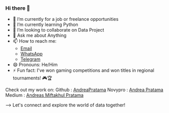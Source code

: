 ### Hi there 👋

<!-- 
**AndreaPratama/AndreaPratama** is a ✨ _special_ ✨ repository because its `README.md` (this file) appears on your GitHub profile.

Here are some ideas to get you started:
-->

- 🔭 I’m currently for a job or freelance opportunities
- 🌱 I’m currently learning Python
- 👯 I’m looking to collaborate on Data Project
- 💬 Ask me about Anything
- 📫 How to reach me:
  - [Email](mailto:andreapratama04@gmail.com)
  - [WhatsApp](https://wa.me/6282336948803)
  - [Telegram](https://t.me/andreapratama)
- 😄 Pronouns: He/Him
- ⚡ Fun fact: I've won gaming competitions and won titles in regional tournaments! 🎮🏆

Check out my work on:
Github : [AndreaPratama](https://github.com/AndreaPratama)
Novypro : [Andrea Pratama](https://www.novypro.com/profile_projects/andreapratama)
Medium : [Andreas Miftakhul Pratama](https://medium.com/@andreapratama04)


--> Let's connect and explore the world of data together!
